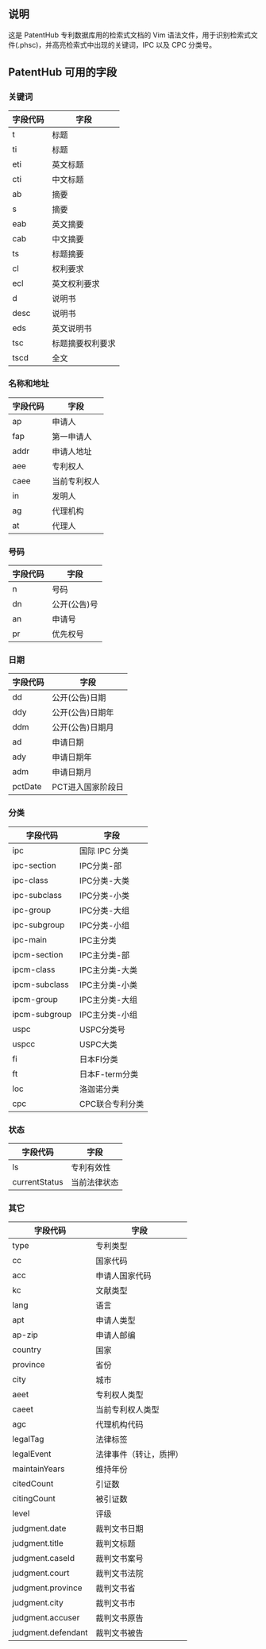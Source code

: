 ## 说明
  这是 PatentHub 专利数据库用的检索式文档的 Vim 语法文件，用于识别检索式文件(.phsc)，并高亮检索式中出现的关键词，IPC 以及 CPC 分类号。

## PatentHub 可用的字段

### 关键词

| 字段代码           | 字段                   |
| ------------------ | ---------------------- |
| t                  | 标题                   |
| ti                 | 标题                   |
| eti                | 英文标题               |
| cti                | 中文标题               |
| ab                 | 摘要                   |
| s                  | 摘要                   |
| eab                | 英文摘要               |
| cab                | 中文摘要               |
| ts                 | 标题摘要               |
| cl                 | 权利要求               |
| ecl                | 英文权利要求           |
| d                  | 说明书                 |
| desc               | 说明书                 |
| eds                | 英文说明书             |
| tsc                | 标题摘要权利要求       |
| tscd               | 全文                   |

### 名称和地址

| 字段代码           | 字段                   |
| ------------------ | ---------------------- |
| ap                 | 申请人                 |
| fap                | 第一申请人             |
| addr               | 申请人地址             |
| aee                | 专利权人               |
| caee               | 当前专利权人           |
| in                 | 发明人                 |
| ag                 | 代理机构               |
| at                 | 代理人                 |

### 号码

| 字段代码           | 字段                   |
| ------------------ | ---------------------- |
| n                  | 号码                   |
| dn                 | 公开(公告)号           |
| an                 | 申请号                 |
| pr                 | 优先权号               |

### 日期

| 字段代码           | 字段                   |
| ------------------ | ---------------------- |
| dd                 | 公开(公告)日期         |
| ddy                | 公开(公告)日期年       |
| ddm                | 公开(公告)日期月       |
| ad                 | 申请日期               |
| ady                | 申请日期年             |
| adm                | 申请日期月             |
| pctDate            | PCT进入国家阶段日      |

### 分类

| 字段代码           | 字段                   |
| ------------------ | ---------------------- |
| ipc                | 国际 IPC 分类          |
| ipc-section        | IPC分类-部             |
| ipc-class          | IPC分类-大类           |
| ipc-subclass       | IPC分类-小类           |
| ipc-group          | IPC分类-大组           |
| ipc-subgroup       | IPC分类-小组           |
| ipc-main           | IPC主分类              |
| ipcm-section       | IPC主分类-部           |
| ipcm-class         | IPC主分类-大类         |
| ipcm-subclass      | IPC主分类-小类         |
| ipcm-group         | IPC主分类-大组         |
| ipcm-subgroup      | IPC主分类-小组         |
| uspc               | USPC分类号             |
| uspcc              | USPC大类               |
| fi                 | 日本FI分类             |
| ft                 | 日本F-term分类         |
| loc                | 洛迦诺分类             |
| cpc                | CPC联合专利分类        |

### 状态

| 字段代码           | 字段                   |
| ------------------ | ---------------------- |
| ls                 | 专利有效性             |
| currentStatus      | 当前法律状态           |

### 其它

| 字段代码           | 字段                   |
| ------------------ | ---------------------- |
| type               | 专利类型               |
| cc                 | 国家代码               |
| acc                | 申请人国家代码         |
| kc                 | 文献类型               |
| lang               | 语言                   |
| apt                | 申请人类型             |
| ap-zip             | 申请人邮编             |
| country            | 国家                   |
| province           | 省份                   |
| city               | 城市                   |
| aeet               | 专利权人类型           |
| caeet              | 当前专利权人类型       |
| agc                | 代理机构代码           |
| legalTag           | 法律标签               |
| legalEvent         | 法律事件（转让，质押） |
| maintainYears      | 维持年份               |
| citedCount         | 引证数                 |
| citingCount        | 被引证数               |
| level              | 评级                   |
| judgment.date      | 裁判文书日期           |
| judgment.title     | 裁判文标题             |
| judgment.caseId    | 裁判文书案号           |
| judgment.court     | 裁判文书法院           |
| judgment.province  | 裁判文书省             |
| judgment.city      | 裁判文书市             |
| judgment.accuser   | 裁判文书原告           |
| judgment.defendant | 裁判文书被告           |

